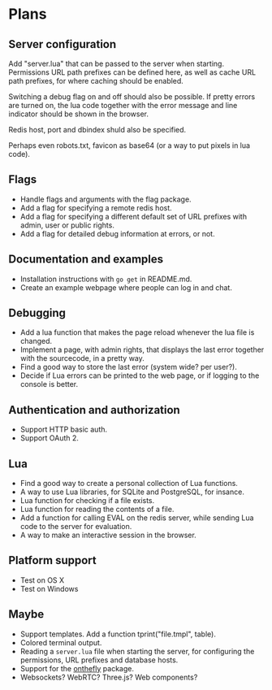 # Plans

Server configuration
--------------------

Add "server.lua" that can be passed to the server when starting.
Permissions URL path prefixes can be defined here, as well as
cache URL path prefixes, for where caching should be enabled.

Switching a debug flag on and off should also be possible.
If pretty errors are turned on, the lua code together with the error message and line
indicator should be shown in the browser.

Redis host, port and dbindex shuld also be specified.

Perhaps even robots.txt, favicon as base64 (or a way to put pixels in lua code).


Flags
-----

* Handle flags and arguments with the flag package.
* Add a flag for specifying a remote redis host.
* Add a flag for specifying a different default set of URL prefixes with admin, user or public rights.
* Add a flag for detailed debug information at errors, or not.


Documentation and examples
--------------------------

* Installation instructions with `go get` in README.md.
* Create an example webpage where people can log in and chat.


Debugging
---------

* Add a lua function that makes the page reload whenever the lua file is changed.
* Implement a page, with admin rights, that displays the last error together with the sourcecode, in a pretty way.
* Find a good way to store the last error (system wide? per user?).
* Decide if Lua errors can be printed to the web page, or if logging to the console is better.


Authentication and authorization
--------------------------------

* Support HTTP basic auth.
* Support OAuth 2.


Lua
---

* Find a good way to create a personal collection of Lua functions.
* A way to use Lua libraries, for SQLite and PostgreSQL, for insance.
* Lua function for checking if a file exists.
* Lua function for reading the contents of a file.
* Add a function for calling EVAL on the redis server, while sending Lua code to the server for evaluation.
* A way to make an interactive session in the browser.


Platform support
----------------

* Test on OS X
* Test on Windows


Maybe
-----

* Support templates. Add a function tprint("file.tmpl", table).
* Colored terminal output.
* Reading a `server.lua` file when starting the server, for configuring the permissions, URL prefixes and database hosts.
* Support for the [onthefly](https://github.com/xyproto/onthefly) package.
* Websockets? WebRTC? Three.js? Web components?

